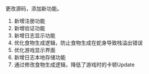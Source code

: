 更改源码，添加新功能。
1. 新增注册功能
2. 新增验证功能
3. 新增日志显示功能
4. 优化食物生成逻辑，防止食物生成在蛇身导致栈溢出错误
5. 优化游戏显示界面
6. 新增日志本地存储功能
7. 通过修改食物生成逻辑，降低了游戏时的卡顿Update
